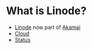 # What is Linode?

* [Linode](https://linode.com/) now part of [Akamai](https://www.akamai.com/)
* [Cloud](https://cloud.linode.com/)
* [Status](https://status.linode.com/)
